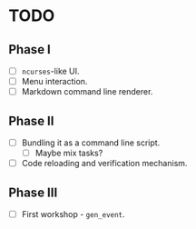 # TODO

## Phase I

- [ ] `ncurses`-like UI.
- [ ] Menu interaction.
- [ ] Markdown command line renderer.

## Phase II

- [ ] Bundling it as a command line script.
  - [ ] Maybe mix tasks?
- [ ] Code reloading and verification mechanism.

## Phase III

- [ ] First workshop - `gen_event`.
